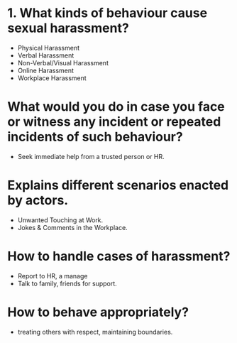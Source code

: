 # 1. What kinds of behaviour cause sexual harassment?

- Physical Harassment
- Verbal Harassment
- Non-Verbal/Visual Harassment
- Online Harassment
- Workplace Harassment
# What would you do in case you face or witness any incident or repeated incidents of such behaviour?

-  Seek immediate help from a trusted person or HR.
# Explains different scenarios enacted by actors.
- Unwanted Touching at Work.
- Jokes & Comments in the Workplace.

# How to handle cases of harassment?
- Report to HR, a manage
- Talk to family, friends for support.
# How to behave appropriately?
- treating others with respect, maintaining boundaries.

